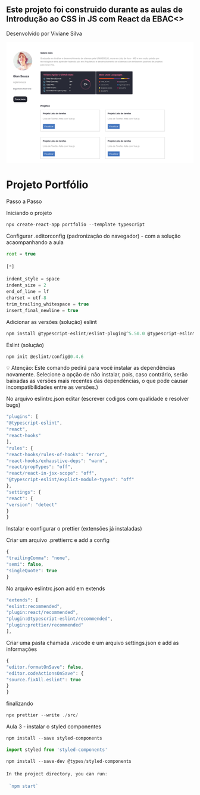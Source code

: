 ## Este projeto foi construido durante as aulas de Introdução ao CSS in JS com React da <a src="https://ebaconline.com.br/full-stack-java">EBAC<>

Desenvolvido por <a src="https://www.instagram.com/vivianezzt/">Viviane Silva</a>

<img src="https://raw.githubusercontent.com/vivianezzt/projeto-portfolio-EBAC/main/img/portfolio.png">

# Projeto Portfólio

Passo a Passo

Iniciando o projeto

```jsx
npx create-react-app portfolio --template typescript
```

Configurar .editorconfig (padronização do navegador) - com a solução acaompanhando a aula

```jsx
root = true

[*]

indent_style = space
indent_size = 2
end_of_line = lf
charset = utf-8
trim_trailing_whitespace = true
insert_final_newline = true
```

Adicionar as versões (solução) eslint

```jsx
npm install @typescript-eslint/eslint-plugin@^5.50.0 @typescript-eslint/parser@^5.50.0 eslint@^8.33.0 eslint-config-prettier@^8.6.0 eslint-plugin-prettier@^4.2.1 eslint-plugin-react@^7.32.2 eslint-plugin-react-hooks@^4.6.0 prettier@2.8.3
```

Eslint (solução)

```jsx
npm init @eslint/config@0.4.6

```

<aside>


💡 Atenção: Este comando pedirá para você instalar as dependências novamente. Selecione a opção de não instalar, pois, caso contrário, serão baixadas as versões mais recentes das dependências, o que pode causar incompatibilidades entre as versões.)

</aside>

No arquivo eslintrc.json editar (escrever codigos com qualidade e resolver bugs)

```jsx
"plugins": [
"@typescript-eslint",
"react",
"react-hooks"
],
"rules": {
"react-hooks/rules-of-hooks": "error",
"react-hooks/exhaustive-deps": "warn",
"react/propTypes": "off",
"react/react-in-jsx-scope": "off",
"@typescript-eslint/explict-module-types": "off"
},
"settings": {
"react": {
"version": "detect"
}
}
```

Instalar e configurar o prettier (extensões já instaladas)

Criar um arquivo .prettierrc e add a config

```jsx
{
"trailingComma": "none",
"semi": false,
"singleQuote": true
}
```

No arquivo eslintrc.json add em extends

```jsx
"extends": [
"eslint:recommended",
"plugin:react/recommended",
"plugin:@typescript-eslint/recommended",
"plugin:prettier/recommended"
],
```

Criar uma pasta chamada .vscode e um arquivo settings.json e add as informações

```jsx
{
"editor.formatOnSave": false,
"editor.codeActionsOnSave": {
"source.fixAll.eslint": true
}
}
```

finalizando

```jsx
npx prettier --write ./src/
```

Aula 3 - instalar o styled componentes

```jsx
npm install --save styled-components
```

```jsx
import styled from 'styled-components'
```

```jsx
npm install --save-dev @types/styled-components

In the project directory, you can run:

 `npm start`

